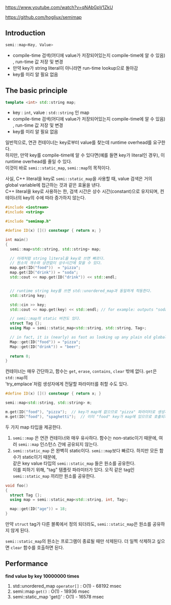 https://www.youtube.com/watch?v=qNAbGpV1ZkU

https://github.com/hogliux/semimap

## Introduction

```cpp
semi::map<Key, Value>
```

- compile-time 검색(어디에 value가 저장되어있는지 compile-time에 알 수 있음) , run-time 값 저장 및 변경
- 만약 key가 string literal이 아니라면 run-time lookup으로 돌아감
- key를 미리 알 필요 없음

## The basic principle

```cpp
template <int> std::string map;
```

- key : `int`, value : `std::string` 인 map
- compile-time 검색(어디에 value가 저장되어있는지 compile-time에 알 수 있음) , run-time 값 저장 및 변경
- key를 미리 알 필요 없음


일반적으로, 연관 컨테이너는 key로부터 value를 찾는데 runtime overhead를 요구한다.   
하지만, 만약 key를 compile-time에 알 수 있다면(예를 들면 key가 literal인 경우), 이 runtime overhead를 줄일 수 있다.  
이것이 바로 `semi::static_map`, `semi::map`의 목적이다.

사실, C++ literal을 key로 `semi::static_map`을 사용할 때, value 검색은 거의 global variable에 접근하는 것과 같은 효율을 낸다.  
C++ literal을 key로 사용하는 한, 검색 시간은 상수 시간(constant)으로 유지되며, 컨테이너의 key의 수에 따라 증가하지 않는다.  

```cpp
#include <iostream>
#include <string>

#include "semimap.h"

#define ID(x) []() constexpr { return x; }

int main()
{
  semi::map<std::string, std::string> map;

  // 아래처럼 string literal을 key로 쓰면 빠르다.
  // 원소의 개수와 상관없이 상수시간에 찾을 수 있다.
  map.get(ID("food"))  = "pizza";
  map.get(ID("drink")) = "soda";
  std::cout << map.get(ID("drink")) << std::endl;


  // runtime string key를 쓰면 std::unordered_map과 동일하게 작동한다.
  std::string key;

  std::cin >> key;
  std::cout << map.get(key) << std::endl; // for example: outputs "soda" if key is "drink"

  // semi::map의 static 버전도 있다.
  struct Tag {};
  using Map = semi::static_map<std::string, std::string, Tag>;

  // in fact, it is (nearly) as fast as looking up any plain old global variable
  Map::get(ID("food")) = "pizza";
  Map::get(ID("drink")) = "beer";
  
  return 0;
}
```

컨테이너는 매우 간단하고, 함수는 `get`, `erase`, `contains`, `clear` 밖에 없다. `get`은 `std::map`의   
'try_emplace`처럼 생성자에게 전달할 파라미터를 취할 수도 있다.  

```cpp
#define ID(x) []() constexpr { return x; }

semi::map<std::string, std::string> m;

m.get(ID("food"), "pizza");  // key가 map에 없으므로 "pizza" 파라미터로 생성자를 호출한다.
m.get(ID("food"), "spaghetti");  // 이미 "food" key가 map에 있으므로 호출되지 않는다.
```

두 가지 map 타입을 제공한다.

1. `semi::map` 은 연관 컨테이너와 매우 유사하다. 함수는 non-static이기 때문에, 여러 `semi::map` 인스턴스 간에 공유되지 않는다.  
2. `semi::static_map` 은 완벽히 static이다. `semi::map`보다 빠르다. 하지만 모든 함수가 static이기 때문에,   
같은 key value 타입의 `semi::static_map` 들은 원소를 공유한다.  
이를 피하기 위해, "tag" 템플릿 파라미터가 있다. 오직 같은 tag인 `semi::static_map` 끼리만 원소를 공유한다.

```cpp
void foo()
{
  struct Tag {};
  using map = semi::static_map<std::string, int, Tag>;

  map::get(ID("age")) = 18;
}
```

만약 `struct` tag가 다른 블록에서 정의 되더라도, `semi::static_map`은 원소를 공유하지 않게 된다.  

`semi::static_map`의 원소는 프로그램이 종료될 때만 삭제된다. 더 일찍 삭제하고 싶으면 `clear` 함수를 호출하면 된다.  

## Performance

**find value by key 10000000 times**

1. std::unordered_map `operator[]` : O(1) - 68192 msec
2. semi::map `get()` : O(1) - 18936 msec
3. semi::static_map 'get()' : O(1) - 16578 msec
